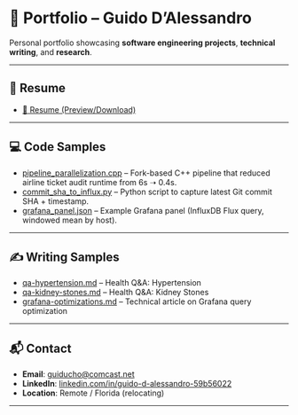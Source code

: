 # 📂 Portfolio – Guido D’Alessandro

Personal portfolio showcasing **software engineering projects**, **technical writing**, and **research**.

---

## 📑 Resume
- [📄 Resume (Preview/Download)](https://github.com/gdalessandro/Portfolio/raw/main/DAlessandro_Combined_Resume.pdf)  

---

## 💻 Code Samples
- [pipeline_parallelization.cpp](pipeline_parallelization.cpp) – Fork-based C++ pipeline that reduced airline ticket audit runtime from 6s ➝ 0.4s.  
- [commit_sha_to_influx.py](commit_sha_to_influx.py) – Python script to capture latest Git commit SHA + timestamp.  
- [grafana_panel.json](grafana_panel.json) – Example Grafana panel (InfluxDB Flux query, windowed mean by host).  

---

## ✍️ Writing Samples
- [qa-hypertension.md](qa-hypertension.md) – Health Q&A: Hypertension  
- [qa-kidney-stones.md](qa-kidney-stones.md) – Health Q&A: Kidney Stones  
- [grafana-optimizations.md](grafana-optimizations.md) – Technical article on Grafana query optimization  

---

## 📬 Contact
- **Email**: [guiducho@comcast.net](mailto:guiducho@comcast.net)  
- **LinkedIn**: [linkedin.com/in/guido-d-alessandro-59b56022](https://www.linkedin.com/in/guido-d-alessandro-59b56022/)  
- **Location**: Remote / Florida (relocating)  

---
